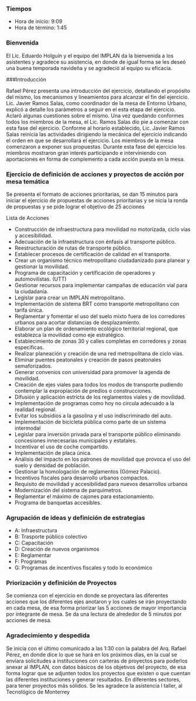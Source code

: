 ### Tiempos

* Hora de inicio: 9:09
* Hora de término: 1:45

### Bienvenida

El Lic. Eduardo Holguín y el equipo del IMPLAN da la bienvenida a los asistentes y agradece su asistencia, en donde  de igual forma se les deseó una buena temporada navideña y se agradeció al equipo su eficacia.

###Introducción

Rafael Pérez presenta una introducción del ejercicio, detallando el propósito del mismo, los mecanismos y lineamientos para alcanzar el fin del ejercicio. Lic. Javier Ramos Salas, como coordinador de la mesa de Entorno Urbano, explicó a detalle los parámetros a seguir en el esta etapa del ejercicio. Aclaró algunas cuestiones sobre el mismo. Una vez quedando conformes todos los miembros de la mesa, el Lic. Ramos Salas dio pie a comenzar con esta fase del ejercicio. Conforme al horario establecido, Lic. Javier Ramos Salas reinicia las actividades dirigiendo la mecánica del ejercicio indicando el orden en que se desarrollará el ejercicio. Los miembros de la mesa comenzaron a exponer sus propuestas. Durante esta fase del ejercicio los miembros mostraron gran interés participando e interviniendo con aportaciones en forma de complemento a cada acción puesta en la mesa. 

### Ejercicio de definición de acciones y proyectos de acción por mesa temática 

Se presenta el formato de acciones prioritarias, se dan 15 minutos para iniciar el ejercicio de  propuestas de acciones prioritarias  y se nicia la ronda de propuestas y se pide lograr el objetivo de 25 acciones  

Lista de Acciones

*  Construcción de infraestructura para movilidad no motorizada, ciclo vías y accesibilidad. 	
*  Adecuación de la infraestructura con énfasis al transporte público. 	
*  Reestructuración de rutas de transporte público. 	
*  Establecer procesos de certificación de calidad en el transporte. 	
*  Crear un organismo  técnico metropolitano ciudadanizado para planear y gestionar la movilidad. 	
*  Programa de capacitación y certificación de operadores y automovilistas. (UTT)	
*  Gestionar recursos para implementar campañas de educación vial para la ciudadanía.	
*  Legislar para crear un IMPLAN metropolitano. 	
*  Implementación de sistema BRT como transporte metropolitano con tarifa única. 	
*  Reglamentar y fomentar el uso del suelo mixto fuera de los corredores urbanos para acortar distancias de desplazamiento. 	
*  Elaborar  un plan de ordenamiento ecológico  territorial regional, que establezca la movilidad como eje estratégico. 	
*  Establecimiento de zonas 30 y calles completas  en corredores y zonas específicas.  	
*  Realizar  planeación y creación de una  red metropolitana de ciclo vías.	
*  Eliminar  puentes peatonales y creación de pasos peatonales semaforizados. 	
*  Generar convenios con universidad para promover la agenda de movilidad. 	
*  Creación de ejes viales  para todos los modos de transporte pudiendo contemplar la expropiación de predios o construcciones. 	
*  Difusión y aplicación estricta de los reglamentos viales y de movilidad.	
*  Implementación de programas como hoy no circula adecuado a la realidad regional. 	
*  Evitar los subsidios a la gasolina y el uso indiscriminado del auto. 	
*  Implementación de bicicleta pública como parte de un sistema intermodal 	
*  Legislar para inversión privada para el transporte público eliminando concesiones innecesarias municipales y estatales.	
*  Incentivar el uso  de coche compartido.	
*  Implementación de placa única. 	
*  Análisis del impacto en los patrones de movilidad que provoca el uso del suelo y densidad de población.	
*  Gestionar la homologación de reglamentos (Gómez Palacio). 	
*  Incentivos fiscales para desarrollo urbanos compactos.	
*  Requisito de movilidad y accesibilidad para nuevos desarrollos urbanos	
*  Modernización del sistema de parquímetros. 	
*  Reglamentar el máximo de cajones para estacionamiento. 	
*  Programa de banquetas accesibles. 


### Agrupación de ideas y definición de estrategias

* A: Infraestructura
* B: Trasporte público colectivo
* C: Capacitación
* D: Creación de nuevos organismos 
* E: Reglamentar
* F: Programas 
* G: Programas de incentivos fiscales y todo lo económico


### Priorización y definición de Proyectos

Se comienza con el ejercicio en donde se proyectara las diferentes acciones que los diferentes ejes anotaron y los cuales se irán proyectando en cada mesa, de esa forma priorizar las 5 acciones de mayor importancia por integrante de mesa. Se da una lectura de alrededor de 5 minutos por acciones de mesa.

### Agradecimiento y despedida

Se inicia con el último comunicado a las 1:30 con la palabra del Arq. Rafael Pérez, en donde dice lo que se hará en los próximos días, en la cual se enviara solicitudes a instituciones con carteras de proyectos para poderlos anexar al IMPLAN, con datos básicos de los objetivos del proyecto, de esa forma lograr que se adjunten todos los proyectos que existen o que cuentan las diferentes instituciones y generar resultados. En diferentes sectores, para tener proyectos más sólidos.  Se les agradece la asistencia l taller, al Tecnológico de Monterrey
